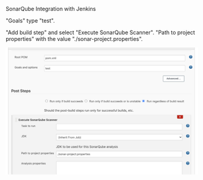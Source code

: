 SonarQube Integration with Jenkins


 "Goals" type "test".

"Add build step" and select "Execute SonarQube Scanner".
 "Path to project properties" with the value "./sonar-project.properties".


![alt text](https://github.com/kalyanamp/jenkins-SonarQube/blob/master/SonarQube.png?raw=true)

